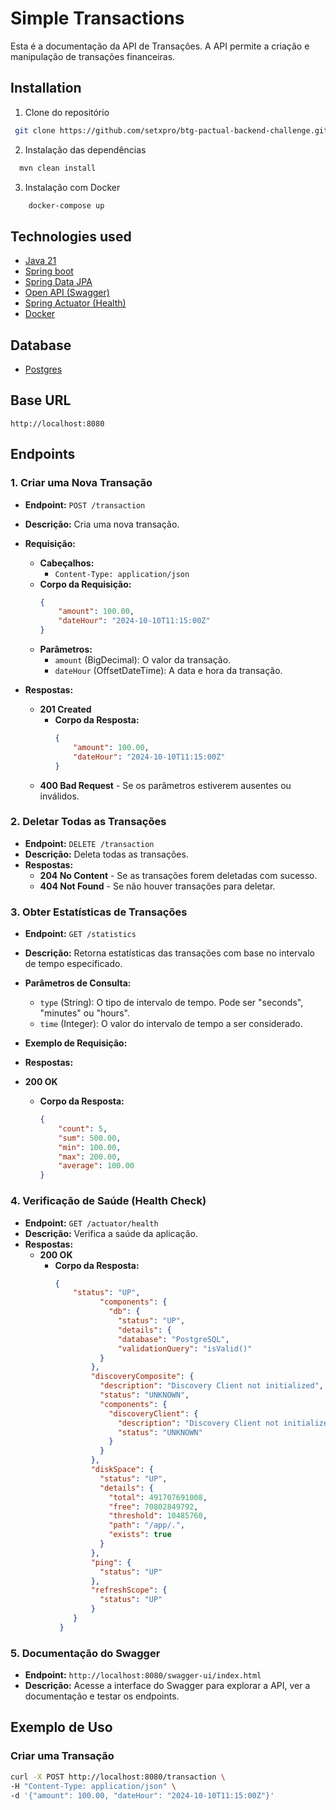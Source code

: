 # Simple Transactions

Esta é a documentação da API de Transações. A API permite a criação e manipulação de transações financeiras.

## Installation

1. Clone do repositório

````sh
 git clone https://github.com/setxpro/btg-pactual-backend-challenge.git
````

2. Instalação das dependências
````sh
  mvn clean install
````

3. Instalação com Docker
````sh
    docker-compose up
````

## Technologies used

- [Java 21](https://www.oracle.com/br/java/technologies/downloads/#java21)
- [Spring boot](https://spring.io/projects/spring-boot)
- [Spring Data JPA](https://spring.io/projects/spring-data-jpa)
- [Open API (Swagger)](https://swagger.io/)
- [Spring Actuator (Health)](https://www.baeldung.com/spring-boot-actuators)
- [Docker](https://www.docker.com/products/docker-desktop/)

## Database 
 
- [Postgres](https://www.postgresql.org/)

## Base URL
````http://localhost:8080````

## Endpoints

### 1. Criar uma Nova Transação

- **Endpoint:** `POST /transaction`
- **Descrição:** Cria uma nova transação.
- **Requisição:**
    - **Cabeçalhos:**
        - `Content-Type: application/json`
    - **Corpo da Requisição:**
      ```json
      {
          "amount": 100.00,
          "dateHour": "2024-10-10T11:15:00Z"
      }
      ```
    - **Parâmetros:**
        - `amount` (BigDecimal): O valor da transação.
        - `dateHour` (OffsetDateTime): A data e hora da transação.

- **Respostas:**
    - **201 Created**
        - **Corpo da Resposta:**
          ```json
          {
              "amount": 100.00,
              "dateHour": "2024-10-10T11:15:00Z"
          }
          ```
    - **400 Bad Request** - Se os parâmetros estiverem ausentes ou inválidos.

### 2. Deletar Todas as Transações

- **Endpoint:** `DELETE /transaction`
- **Descrição:** Deleta todas as transações.
- **Respostas:**
    - **204 No Content** - Se as transações forem deletadas com sucesso.
    - **404 Not Found** - Se não houver transações para deletar.


### 3. Obter Estatísticas de Transações

- **Endpoint:** `GET /statistics`
- **Descrição:** Retorna estatísticas das transações com base no intervalo de tempo especificado.
- **Parâmetros de Consulta:**
    - `type` (String): O tipo de intervalo de tempo. Pode ser "seconds", "minutes" ou "hours".
    - `time` (Integer): O valor do intervalo de tempo a ser considerado.

- **Exemplo de Requisição:**
- **Respostas:**
- **200 OK**
    - **Corpo da Resposta:**
      ```json
      {
          "count": 5,
          "sum": 500.00,
          "min": 100.00,
          "max": 200.00,
          "average": 100.00
      }
      ```

### 4. Verificação de Saúde (Health Check)

- **Endpoint:** `GET /actuator/health`
- **Descrição:** Verifica a saúde da aplicação.
- **Respostas:**
  - **200 OK**
      - **Corpo da Resposta:**
        ```json
        {
            "status": "UP",
                  "components": {
                    "db": {
                      "status": "UP",
                      "details": {
                      "database": "PostgreSQL",
                      "validationQuery": "isValid()"
                  }
                },
                "discoveryComposite": {
                  "description": "Discovery Client not initialized",
                  "status": "UNKNOWN",
                  "components": {
                    "discoveryClient": {
                      "description": "Discovery Client not initialized",
                      "status": "UNKNOWN"
                    }
                  }
                },
                "diskSpace": {
                  "status": "UP",
                  "details": {
                    "total": 491707691008,
                    "free": 70802849792,
                    "threshold": 10485760,
                    "path": "/app/.",
                    "exists": true
                  }
                },
                "ping": {
                  "status": "UP"
                },
                "refreshScope": {
                  "status": "UP"
                }
            }
         }
        ```

### 5. Documentação do Swagger

- **Endpoint:** `http://localhost:8080/swagger-ui/index.html`
- **Descrição:** Acesse a interface do Swagger para explorar a API, ver a documentação e testar os endpoints.

## Exemplo de Uso

### Criar uma Transação

```bash
curl -X POST http://localhost:8080/transaction \
-H "Content-Type: application/json" \
-d '{"amount": 100.00, "dateHour": "2024-10-10T11:15:00Z"}'